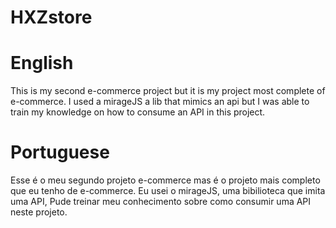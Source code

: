 # HXZstore

# English

This is my second e-commerce project but it is my project most complete of e-commerce. I used a mirageJS a lib that mimics an api but I was able to train my knowledge on how to consume an API in this project.

# Portuguese

Esse é o meu segundo projeto e-commerce mas é o projeto mais completo que eu tenho de e-commerce. Eu usei o mirageJS, uma bibilioteca que imita uma API, Pude treinar meu conhecimento sobre como consumir uma API neste projeto.



